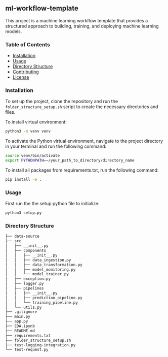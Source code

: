 ## ml-workflow-template

This project is a machine learning workflow template that provides a structured approach to building, training, and deploying machine learning models.

### Table of Contents

- [Installation](#installation)
- [Usage](#usage)
- [Directory Structure](#directory-structure)
- [Contributing](#contributing)
- [License](#license)

### Installation

To set up the project, clone the repository and run the `folder_structure_setup.sh` script to create the necessary directories and files.

To install virtual environment:

```bash
python3 -m venv venv
```

To activate the Python virtual environment, navigate to the project directory in your terminal and run the following command:

```bash
source venv/bin/activate
export PYTHONPATH=~/your_path_to_directory/directory_name
```

To install all packages from requirements.txt, run the following command:

```bash
pip install -e .
```

### Usage

First run the the setup python file to initialize:

```bash
python3 setup.py
```

### Directory Structure

```bash
├── data-source
├── src
│   ├── __init__.py
│   ├── components
│   │   ├── __init__.py
│   │   ├── data_ingestion.py
│   │   ├── data_transformation.py
│   │   ├── model_monitoring.py
│   │   └── model_trainer.py
│   ├── exception.py
│   ├── logger.py
│   ├── pipelines
│   │   ├── __init__.py
│   │   ├── prediction_pipeline.py
│   │   └── training_pipeline.py
│   └── utils.py
├── .gitignore
├── main.py
├── app.py
├── EDA.ipynb
├── README.md
├── requirements.txt
├── folder_structure_setup.sh
├── test-logging-integration.py
└── test-request.py
```
